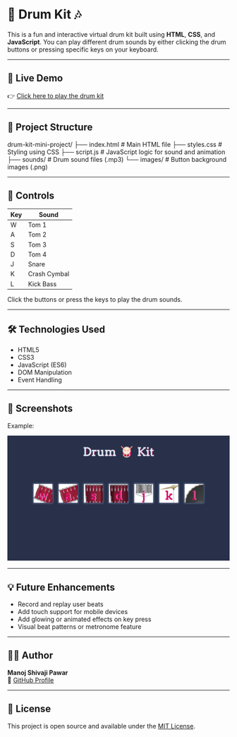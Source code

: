 # 🥁 Drum Kit 🎶

This is a fun and interactive virtual drum kit built using **HTML**, **CSS**, and **JavaScript**. You can play different drum sounds by either clicking the drum buttons or pressing specific keys on your keyboard.

---

## 🚀 Live Demo

👉 [Click here to play the drum kit](https://manoj-9899.github.io/drum-kit-mini-project/)  

---

## 📁 Project Structure

drum-kit-mini-project/
├── index.html # Main HTML file
├── styles.css # Styling using CSS
├── script.js # JavaScript logic for sound and animation
├── sounds/ # Drum sound files (.mp3)
└── images/ # Button background images (.png)


---

## 🔑 Controls

| Key | Sound        |
|-----|--------------|
| W   | Tom 1        |
| A   | Tom 2        |
| S   | Tom 3        |
| D   | Tom 4        |
| J   | Snare        |
| K   | Crash Cymbal |
| L   | Kick Bass    |

Click the buttons or press the keys to play the drum sounds.

---

## 🛠️ Technologies Used

- HTML5
- CSS3
- JavaScript (ES6)
- DOM Manipulation
- Event Handling

---

## 📸 Screenshots

Example:  

![Drum Kit Screenshot](images/drum-kit.png)

---

## 💡 Future Enhancements

- Record and replay user beats
- Add touch support for mobile devices
- Add glowing or animated effects on key press
- Visual beat patterns or metronome feature

---

## 👨‍💻 Author

**Manoj Shivaji Pawar**  
🔗 [GitHub Profile](https://github.com/manoj-9899) 

---

## 📄 License

This project is open source and available under the [MIT License](LICENSE).
